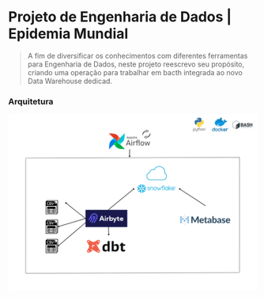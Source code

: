 # Projeto de Engenharia de Dados | Epidemia Mundial
> A fim de diversificar os conhecimentos com diferentes ferramentas para Engenharia de Dados, neste projeto reescrevo seu propósito, criando uma operação para trabalhar em bacth integrada ao novo Data Warehouse dedicad.


### Arquitetura

<img src="arquitetura-epidemia-19.png">